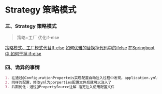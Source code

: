 # Strategy 策略模式

### 三、Strategy 策略模式
> 策略+工厂 优化if-else

[策略模式、工厂模式代替If-else](https://blog.csdn.net/AssassinX99/article/details/102736252)
[如何优雅的替换掉代码中的ifelse](https://blog.csdn.net/iteye_19045/article/details/103300731)
[在Springboot中 如何干掉 if-else](https://www.jianshu.com/p/1e70918d4840)


### 四、诡异的事情
```markdown
1. 在通过@ConfigurationProperteis实现配置自动注入过程中发现，application.yml中的属性无法注入
2. 同样的配置，修改yml为porperties配置文件后就可以注入了
3. 后期优化：通过@PropertySource注解 指定注入使用配置文件

```